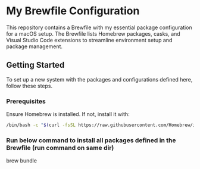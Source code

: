 # My Brewfile Configuration

This repository contains a Brewfile with my essential package configuration for a macOS setup. The Brewfile lists Homebrew packages, casks, and Visual Studio Code extensions to streamline environment setup and package management.

## Getting Started

To set up a new system with the packages and configurations defined here, follow these steps.

### Prerequisites

Ensure Homebrew is installed. If not, install it with:

```bash
/bin/bash -c "$(curl -fsSL https://raw.githubusercontent.com/Homebrew/install/HEAD/install.sh)"
```

### Run below command to install all packages defined in the Brewfile (run command on same dir)
brew bundle

